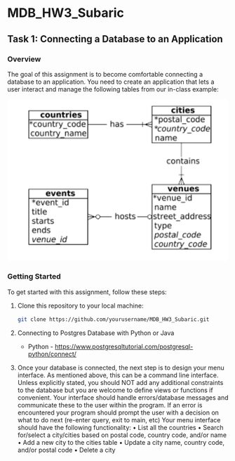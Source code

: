 # MDB_HW3_Subaric

## Task 1: Connecting a Database to an Application

### Overview
The goal of this assignment is to become comfortable connecting a database to an application. You need to create an application that lets a user interact and manage the following tables from our in-class example:

![MDB_HW3_SUBARIC](moderndb_example.png)

### Getting Started

To get started with this assignment, follow these steps:

1. Clone this repository to your local machine:
   ```bash
   git clone https://github.com/yourusername/MDB_HW3_Subaric.git

2. Connecting to Postgres Database with Python or Java
    * Python - https://www.postgresqltutorial.com/postgresql-python/connect/
   
3. Once your database is connected, the next step is to design your menu interface. As mentioned above, this can be a command line interface. Unless explicitly stated, you should NOT add any additional constraints to the database but you are welcome to define views or functions if convenient. Your interface should handle errors/database messages and communicate these to the user within the program. If an error is encountered your program should prompt the user with a decision on what to do next (re-enter query, exit to main, etc)
Your menu interface should have the following functionality:
    • List all the countries
    • Search for/select a city/cities based on postal code, country code, and/or name
    • Add a new city to the cities table
    • Update a city name, country code, and/or postal code
    • Delete a city